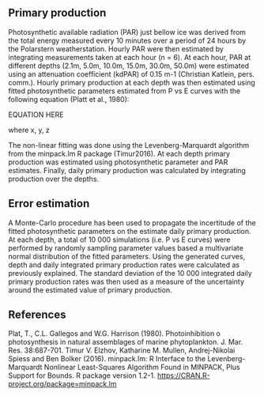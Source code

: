 ## Primary production

Photosynthetic available radiation (PAR) just bellow ice was derived from the total energy measured every 10 minutes over a period of 24 hours by the Polarstern weatherstation. Hourly PAR were then estimated by integrating measurements taken at each hour (n = 6). At each hour, PAR at different depths (2.1m, 5.0m, 10.0m, 15.0m, 30.0m, 50.0m) were estimated using an attenuation coefficient (kdPAR) of 0.15 m-1 (Christian Katlein, pers. comm.). Hourly primary production at each depth was then estimated using fitted photosynthetic parameters estimated from P vs E curves with the following equation (Platt et al., 1980):

EQUATION HERE

where x, y, z

The non-linear fitting was done using the Levenberg-Marquardt algorithm from the minpack.lm R package (Timur2016). At each depth primary production was estimated using photosynthetic parameter and PAR estimates. Finally, daily primary production was calculated by integrating production over the depths.

## Error estimation

A Monte-Carlo procedure has been used to propagate the incertitude of the fitted photosynthetic parameters on the estimate daily primary production. At each depth, a total of 10 000 simulations (i.e. P vs E curves) were performed by randomly sampling parameter values based a multivariate normal distribution of the fitted parameters. Using the generated curves, depth and daily integrated primary production rates were calculated as previously explained. The standard deviation of the 10 000 integrated daily primary production rates was then used as a measure of the uncertainty around the estimated value of primary production.


## References

Plat, T., C.L. Gallegos and W.G. Harrison (1980). Photoinhibition o photosynthesis in natural assemblages of marine phytoplankton. J. Mar. Res. 38:687-701.
Timur V. Elzhov, Katharine M. Mullen, Andrej-Nikolai Spiess and Ben Bolker (2016). minpack.lm: R Interface to the Levenberg-Marquardt Nonlinear Least-Squares Algorithm Found in MINPACK, Plus Support for Bounds. R package version 1.2-1. https://CRAN.R-project.org/package=minpack.lm
